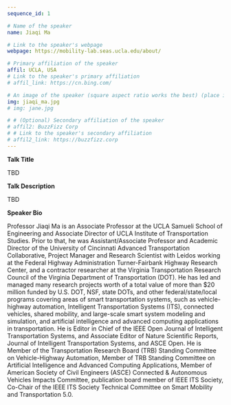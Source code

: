 ```yaml
---
sequence_id: 1

# Name of the speaker
name: Jiaqi Ma

# Link to the speaker's webpage
webpage: https://mobility-lab.seas.ucla.edu/about/

# Primary affiliation of the speaker
affil: UCLA, USA
# Link to the speaker's primary affiliation
# affil_link: https://cn.bing.com/

# An image of the speaker (square aspect ratio works the best) (place in the `assets/img/speakers` directory)
img: jiaqi_ma.jpg
# img: jane.jpg

# # (Optional) Secondary affiliation of the speaker
# affil2: BuzzFizz Corp
# # Link to the speaker's secondary affiliation 
# affil2_link: https://buzzfizz.corp
---
```


<!-- Whatever you write below will show up as the speaker's bio -->

<p><b> Talk Title </b></p>

TBD

 

<p><b> Talk Description </b></p>

TBD

 

<p><b> Speaker Bio </b></p>

Professor Jiaqi Ma is an Associate Professor at the UCLA Samueli School of Engineering and Associate Director of UCLA Institute of Transportation Studies. Prior to that, he was Assistant/Associate Professor and Academic Director of the University of Cincinnati Advanced Transportation Collaborative, Project Manager and Research Scientist with Leidos working at the Federal Highway Administration Turner-Fairbank Highway Research Center, and a contractor researcher at the Virginia Transportation Research Council of the Virginia Department of Transportation (DOT). He has led and managed many research projects worth of a total value of more than $20 million funded by U.S. DOT, NSF, state DOTs, and other federal/state/local programs covering areas of smart transportation systems, such as vehicle-highway automation, Intelligent Transportation Systems (ITS), connected vehicles, shared mobility, and large-scale smart system modeling and simulation, and artificial intelligence and advanced computing applications in transportation. He is Editor in Chief of the IEEE Open Journal of Intelligent Transportation Systems, and Associate Editor of Nature Scientific Reports, Journal of Intelligent Transportation Systems, and ASCE Open. He is Member of the Transportation Research Board (TRB) Standing Committee on Vehicle-Highway Automation, Member of TRB Standing Committee on Artificial Intelligence and Advanced Computing Applications, Member of American Society of Civil Engineers (ASCE) Connected & Autonomous Vehicles Impacts Committee, publication board member of IEEE ITS Society, Co-Chair of the IEEE ITS Society Technical Committee on Smart Mobility and Transportation 5.0.

